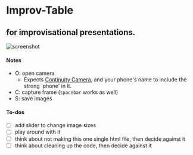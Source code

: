 # Improv-Table

## for improvisational presentations.


![screenshot](screenshot.png)



#### Notes
- O: open camera
  - Expects [Continuity Camera](https://support.apple.com/en-us/HT213244), and your phone's name to include the strong 'phone' in it.
- C: capture frame (`spacebar` works as well)
- S: save images

#### To-dos
- [ ] add slider to change image sizes
- [ ] play around with it
- [ ] think about not making this one single html file, then decide against it
- [ ] think about cleaning up the code, then decide against it
